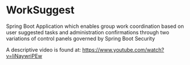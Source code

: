 # WorkSuggest
Spring Boot Application which enables group work coordination based on user suggested tasks
and administration confirmations through two variations of control panels governed by Spring Boot Security

A descriptive video is found at: https://www.youtube.com/watch?v=liNaywriPEw
